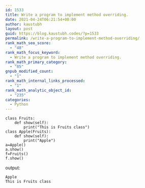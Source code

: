 ```yaml
---
id: 1533
title: Write a program to implement method overriding.
date: 2021-04-24T06:21:54+00:00
author: kaustubh
layout: post
guid: https://blog.kaustubh.codes/?p=1533
permalink: /write-a-program-to-implement-method-overriding/
rank_math_seo_score:
  - "48"
rank_math_focus_keyword:
  - Write a program to implement method overriding.
rank_math_primary_category:
  - "85"
gnpub_modified_count:
  - "1"
rank_math_internal_links_processed:
  - "1"
rank_math_analytic_object_id:
  - "235"
categories:
  - Python
---
```

<pre class="wp-block-code"><code>class Fruits:
    def show(self):
        print("This is Fruits class")
class Apple(Fruits):
    def show(self):
        print("Apple")
a=Apple()
a.show()
f=Fruits()
f.show()</code></pre>

output:

<pre class="wp-block-code"><code>Apple
This is Fruits class</code></pre>